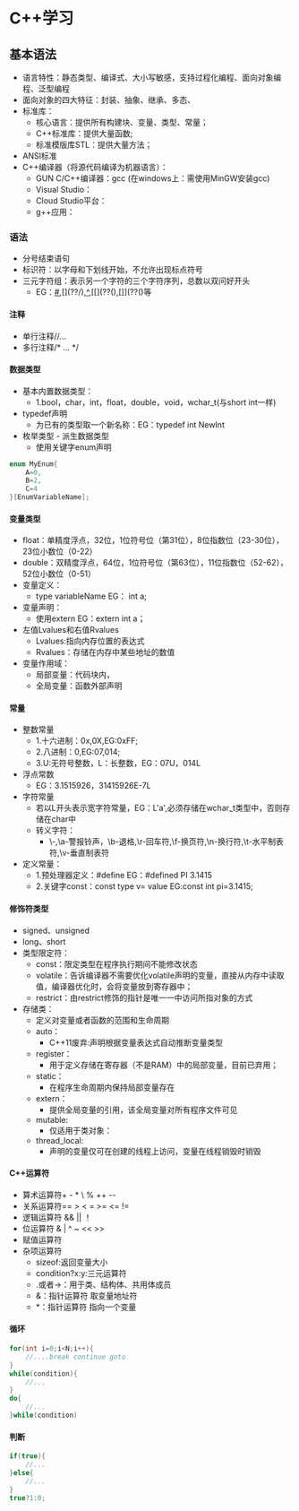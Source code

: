 # C++学习

## 基本语法

- 语言特性：静态类型、编译式、大小写敏感，支持过程化编程、面向对象编程、泛型编程
- 面向对象的四大特征：封装、抽象、继承、多态、
- 标准库：
  - 核心语言：提供所有构建块、变量、类型、常量；
  - C++标准库：提供大量函数;
  - 标准模版库STL：提供大量方法；
- ANSI标准
- C++编译器（将源代码编译为机器语言）：
  - GUN C/C++编译器：gcc (在windows上：需使用MinGW安装gcc)
  - Visual Studio：
  - Cloud Studio平台：
  - g++应用：

### 语法

- 分号结束语句
- 标识符：以字母和下划线开始，不允许出现标点符号
- 三元字符组：表示另一个字符的三个字符序列，总数以双问好开头
  - EG：[#](??=),[\](??/),[^](??'),[[](??(),[]](??()等

#### 注释

- 单行注释//...
- 多行注释/* ... */

#### 数据类型

- 基本内置数据类型：
  - 1.bool，char，int，float，double，void，wchar_t(与short int一样)
- typedef声明
  - 为已有的类型取一个新名称：EG：typedef int NewInt
- 枚举类型 - 派生数据类型
  - 使用关键字enum声明

```C++
enum MyEnum{
    A=0,
    B=2,
    C=4
}[EnumVariableName];
```

#### 变量类型

- float：单精度浮点，32位，1位符号位（第31位），8位指数位（23-30位），23位小数位（0-22）
- double：双精度浮点，64位，1位符号位（第63位），11位指数位（52-62），52位小数位（0-51）
- 变量定义：
  - type variableName EG： int a;
- 变量声明：
  - 使用extern EG：extern int a；
- 左值Lvalues和右值Rvalues
  - Lvalues:指向内存位置的表达式
  - Rvalues：存储在内存中某些地址的数值
- 变量作用域：
  - 局部变量：代码块内，
  - 全局变量：函数外部声明

#### 常量

- 整数常量
  - 1.十六进制：0x,0X,EG:0xFF;
  - 2.八进制：0,EG:07,014;
  - 3.U:无符号整数，L：长整数，EG：07U，014L
- 浮点常数
  - EG：3.1515926，31415926E-7L
- 字符常量
  - 若以L开头表示宽字符常量，EG：L'a',必须存储在wchar_t类型中，否则存储在char中
  - 转义字符：
    - \\-\,\a-警报铃声，\b-退格,\r-回车符,\f-换页符,\n-换行符,\t-水平制表符,\v-垂直制表符
- 定义常量：
  - 1.预处理器定义：#define EG：#defined PI 3.1415
  - 2.关键字const：const type v= value EG:const int pi=3.1415;

#### 修饰符类型

- signed、unsigned
- long、short
- 类型限定符：
  - const：限定类型在程序执行期间不能修改状态
  - volatile：告诉编译器不需要优化volatile声明的变量，直接从内存中读取值，编译器优化时，会将变量放到寄存器中；
  - restrict：由restrict修饰的指针是唯一一中访问所指对象的方式
- 存储类：
  - 定义对变量或者函数的范围和生命周期
  - auto：
    - C++11废弃:声明根据变量表达式自动推断变量类型
  - register：
    - 用于定义存储在寄存器（不是RAM）中的局部变量，目前已弃用；
  - static：
    - 在程序生命周期内保持局部变量存在
  - extern：
    - 提供全局变量的引用，该全局变量对所有程序文件可见
  - mutable:
    - 仅适用于类对象：
  - thread_local:
    - 声明的变量仅可在创建的线程上访问，变量在线程销毁时销毁

#### C++运算符

- 算术运算符+ - * \ % ++ --
- 关系运算符== > < = >= <= !=
- 逻辑运算符 && || ！
- 位运算符 & | ^ ~ << >>
- 赋值运算符
- 杂项运算符
  - sizeof:返回变量大小
  - condition?x:y:三元运算符
  - .或者->：用于类、结构体、共用体成员
  - &：指针运算符 取变量地址符
  - *：指针运算符 指向一个变量

#### 循环

```C++
for(int i=0;i<N;i++){
    //....break continue goto
}
while(condition){
    //...
}
do{
    //...
}while(condition)
```

#### 判断

```C++
if(true){
    //...
}else{
    //...
}
true?1:0;
```